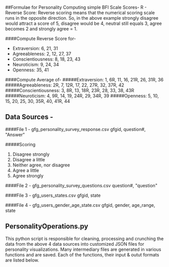 
##Formulae for Personality
Computing simple BFI Scale Scores-
R - Reverse Score: Reverse scoring means that the numerical scoring scale runs in the opposite direction. So, in the above example strongly disagree would attract a score of 5, disagree would be 4, neutral still equals 3, agree becomes 2 and strongly agree = 1.

####Compute Reverse Score for-
- Extraversion: 6, 21, 31
- Agreeableness: 2, 12, 27, 37
- Conscientiousness: 8, 18, 23, 43
- Neuroticism: 9, 24, 34
- Openness: 35, 41

####Compute Average of-
#####Extraversion: 1, 6R, 11, 16, 21R, 26, 31R, 36
#####Agreeableness: 2R, 7, 12R, 17, 22, 27R, 32, 37R, 42
#####Conscientiousness: 3, 8R, 13, 18R, 23R, 28, 33, 38, 43R
#####Neuroticism: 4, 9R, 14, 19, 24R, 29, 34R, 39
#####Openness: 5, 10, 15, 20, 25, 30, 35R, 40, 41R, 44 

## Data Sources - 
####File 1 - gfg_personality_survey_response.csv
gfgid, question#, "Answer"

#####Scoring
1. Disagree strongly
2. Disagree a little
3. Neither agree, nor disagree
4. Agree a little
5. Agree strongly

####File 2 - gfg_personality_survey_questions.csv
question#, "question"

####File 3 - gfg_users_states.csv
gfgid, state

####File 4 - gfg_users_gender_age_state.csv
gfgid, gender, age_range, state

## PersonalityOperations.py
This python script is responsible for cleaning, processing and crunching the data from the above 4 data sources into customized JSON files for personality visualizations. Many intermediary files are generated in various functions and are saved. Each of the functions, their input & outut formats are listed below. 
